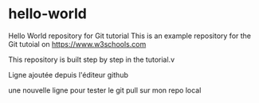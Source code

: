 # hello-world
Hello World repository for Git tutorial
This is an example repository for the Git tutoial on https://www.w3schools.com

This repository is built step by step in the tutorial.v

Ligne ajoutée depuis l'éditeur github

une nouvelle ligne pour tester le git pull sur mon repo local
